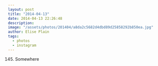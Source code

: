 ```yaml
---
layout: post
title: "2014-04-13"
date: 2014-04-13 22:26:48
description: 
image: "/assets/photos/201404/a8da2c5682d4dbd89d25858292b850ea.jpg"
author: Elise Plain
tags: 
  - photos
  - instagram
---
```


145. Somewhere
<p></p>
